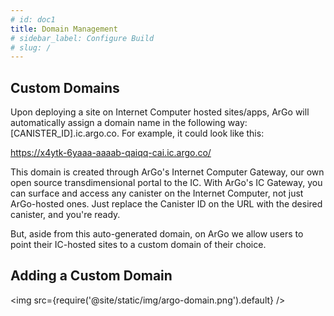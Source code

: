 ```yaml
---
# id: doc1
title: Domain Management
# sidebar_label: Configure Build
# slug: /
---
```


## Custom Domains

Upon deploying a site on Internet Computer hosted sites/apps, ArGo will automatically assign a domain name in the following way: [CANISTER_ID].ic.argo.co. For example, it could look like this:

https://x4ytk-6yaaa-aaaab-qaiqq-cai.ic.argo.co/

This domain is created through ArGo's Internet Computer Gateway, our own open source transdimensional portal to the IC. With ArGo's IC Gateway, you can surface and access any canister on the Internet Computer, not just ArGo-hosted ones. Just replace the Canister ID on the URL with the desired canister, and you're ready.

But, aside from this auto-generated domain, on ArGo we allow users to point their IC-hosted sites to a custom domain of their choice.

## Adding a Custom Domain

<img src={require('@site/static/img/argo-domain.png').default} />
